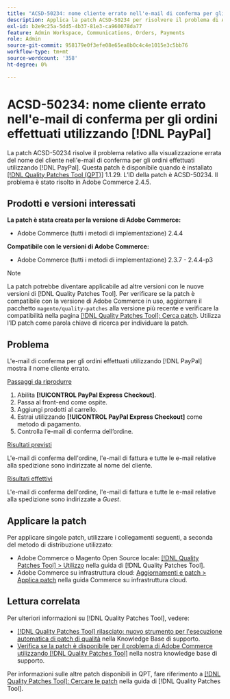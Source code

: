 ```yaml
---
title: "ACSD-50234: nome cliente errato nell'e-mail di conferma per gli ordini effettuati utilizzando  [!DNL PayPal]"
description: Applica la patch ACSD-50234 per risolvere il problema di Adobe Commerce in cui il nome del cliente non viene visualizzato correttamente nell'e-mail di conferma per gli ordini effettuati utilizzando  [!DNL PayPal].
exl-id: b2e9c25a-5dd5-4b37-81e3-ca960078da77
feature: Admin Workspace, Communications, Orders, Payments
role: Admin
source-git-commit: 958179e0f3efe08e65ea8b0c4c4e1015e3c5bb76
workflow-type: tm+mt
source-wordcount: '358'
ht-degree: 0%

---
```


# ACSD-50234: nome cliente errato nell&#39;e-mail di conferma per gli ordini effettuati utilizzando [!DNL PayPal]

La patch ACSD-50234 risolve il problema relativo alla visualizzazione errata del nome del cliente nell&#39;e-mail di conferma per gli ordini effettuati utilizzando [!DNL PayPal]. Questa patch è disponibile quando è installato [[!DNL Quality Patches Tool (QPT)]](/help/announcements/adobe-commerce-announcements/magento-quality-patches-released-new-tool-to-self-serve-quality-patches.md) 1.1.29. L’ID della patch è ACSD-50234. Il problema è stato risolto in Adobe Commerce 2.4.5.

## Prodotti e versioni interessati

**La patch è stata creata per la versione di Adobe Commerce:**

* Adobe Commerce (tutti i metodi di implementazione) 2.4.4

**Compatibile con le versioni di Adobe Commerce:**

* Adobe Commerce (tutti i metodi di implementazione) 2.3.7 - 2.4.4-p3

>[!NOTE]
>
>La patch potrebbe diventare applicabile ad altre versioni con le nuove versioni di [!DNL Quality Patches Tool]. Per verificare se la patch è compatibile con la versione di Adobe Commerce in uso, aggiornare il pacchetto `magento/quality-patches` alla versione più recente e verificare la compatibilità nella pagina [[!DNL Quality Patches Tool]: Cerca patch](https://experienceleague.adobe.com/tools/commerce-quality-patches/index.html). Utilizza l’ID patch come parola chiave di ricerca per individuare la patch.

## Problema

L&#39;e-mail di conferma per gli ordini effettuati utilizzando [!DNL PayPal] mostra il nome cliente errato.

<u>Passaggi da riprodurre</u>

1. Abilita **[!UICONTROL PayPal Express Checkout]**.
1. Passa al front-end come ospite.
1. Aggiungi prodotti al carrello.
1. Estrai utilizzando **[!UICONTROL PayPal Express Checkout]** come metodo di pagamento.
1. Controlla l’e-mail di conferma dell’ordine.

<u>Risultati previsti</u>

L&#39;e-mail di conferma dell&#39;ordine, l&#39;e-mail di fattura e tutte le e-mail relative alla spedizione sono indirizzate al nome del cliente.

<u>Risultati effettivi</u>

L&#39;e-mail di conferma dell&#39;ordine, l&#39;e-mail di fattura e tutte le e-mail relative alla spedizione sono indirizzate a *Guest*.

## Applicare la patch

Per applicare singole patch, utilizzare i collegamenti seguenti, a seconda del metodo di distribuzione utilizzato:

* Adobe Commerce o Magento Open Source locale: [[!DNL Quality Patches Tool] > Utilizzo](https://experienceleague.adobe.com/docs/commerce-operations/tools/quality-patches-tool/usage.html) nella guida di [!DNL Quality Patches Tool].
* Adobe Commerce su infrastruttura cloud: [Aggiornamenti e patch > Applica patch](https://experienceleague.adobe.com/docs/commerce-cloud-service/user-guide/develop/upgrade/apply-patches.html) nella guida Commerce su infrastruttura cloud.

## Lettura correlata

Per ulteriori informazioni su [!DNL Quality Patches Tool], vedere:

* [[!DNL Quality Patches Tool] rilasciato: nuovo strumento per l&#39;esecuzione automatica di patch di qualità](/help/announcements/adobe-commerce-announcements/magento-quality-patches-released-new-tool-to-self-serve-quality-patches.md) nella Knowledge Base di supporto.
* [Verifica se la patch è disponibile per il problema di Adobe Commerce utilizzando  [!DNL Quality Patches Tool]](/help/support-tools/patches-available-in-qpt-tool/check-patch-for-magento-issue-with-magento-quality-patches.md) nella nostra knowledge base di supporto.

Per informazioni sulle altre patch disponibili in QPT, fare riferimento a [[!DNL Quality Patches Tool]: Cercare le patch](https://experienceleague.adobe.com/tools/commerce-quality-patches/index.html) nella guida di [!DNL Quality Patches Tool].
